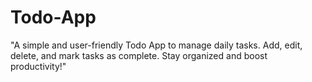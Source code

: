 # Todo-App
"A simple and user-friendly Todo App to manage daily tasks. Add, edit, delete, and mark tasks as complete. Stay organized and boost productivity!"
